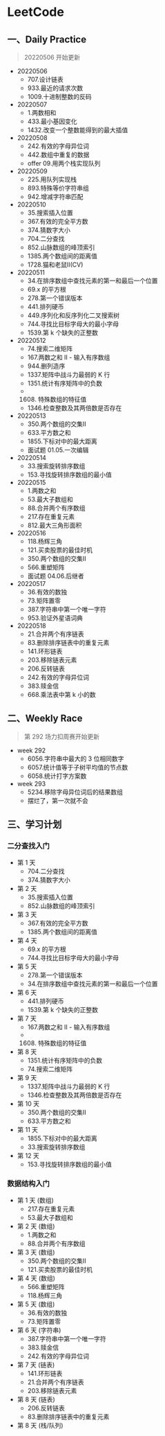 # LeetCode
## 一、Daily Practice
> 20220506 开始更新
- 20220506
  - 707.设计链表
  - 933.最近的请求次数
  - 1009.十进制整数的反码
- 20220507
  - 1.两数相和
  - 433.最小基因变化
  - 1432.改变一个整数能得到的最大插值
- 20220508
  - 242.有效的字母异位词
  - 442.数组中重复的数据
  - offer 09.用两个栈实现队列
- 20220509
  - 225.用队列实现栈
  - 893.特殊等价字符串组
  - 942.增减字符串匹配
- 20220510
  - 35.搜索插入位置
  - 367.有效的完全平方数
  - 374.猜数字大小
  - 704.二分查找
  - 852.山脉数组的峰顶索引
  - 1385.两个数组间的距离值
  - 1728.猫和老鼠Ⅱ(CV)
- 20220511
  - 34.在排序数组中查找元素的第一和最后一个位置
  - 69.x 的平方根
  - 278.第一个错误版本
  - 441.排列硬币
  - 449.序列化和反序列化二叉搜索树
  - 744.寻找比目标字母大的最小字母
  - 1539.第 k 个缺失的正整数
- 20220512
  - 74.搜索二维矩阵
  - 167.两数之和 Ⅱ - 输入有序数组
  - 944.删列造序
  - 1337.矩阵中战斗力最弱的 K 行
  - 1351.统计有序矩阵中的负数
  - 1608. 特殊数组的特征值
  - 1346.检查整数及其两倍数是否存在
- 20220513
  - 350.两个数组的交集Ⅱ
  - 633.平方数之和
  - 1855.下标对中的最大距离
  - 面试题 01.05.一次编辑
- 20220514
  - 33.搜索旋转排序数组
  - 153.寻找旋转排序数组的最小值
- 20220515
  - 1.两数之和
  - 53.最大子数组和
  - 88.合并两个有序数组
  - 217.存在重复元素
  - 812.最大三角形面积
- 20220516
  - 118.杨辉三角
  - 121.买卖股票的最佳时机
  - 350.两个数组的交集Ⅱ
  - 566.重塑矩阵
  - 面试题 04.06.后继者
- 20220517
  - 36.有效的数独
  - 73.矩阵置零
  - 387.字符串中第一个唯一字符
  - 953.验证外星语词典
- 20220518
  - 21.合并两个有序链表
  - 83.删除排序链表中的重复元素
  - 141.环形链表
  - 203.移除链表元素
  - 206.反转链表
  - 242.有效的字母异位词
  - 383.赎金信
  - 668.乘法表中第 k 小的数
## 二、Weekly Race
> 第 292 场力扣周赛开始更新
- week 292
  - 6056.字符串中最大的 3 位相同数字
  - 6057.统计值等于子树平均值的节点数
  - 6058.统计打字方案数
- week 293
  - 5234.移除字母异位词后的结果数组
  - 摆烂了，第一次就不会
## 三、学习计划
### 二分查找入门
- 第 1 天
  - 704.二分查找
  - 374.猜数字大小
- 第 2 天
  - 35.搜索插入位置
  - 852.山脉数组的峰顶索引
- 第 3 天
  - 367.有效的完全平方数
  - 1385.两个数组间的距离值
- 第 4 天
  - 69.x 的平方根
  - 744.寻找比目标字母大的最小字母
- 第 5 天
  - 278.第一个错误版本
  - 34.在排序数组中查找元素的第一和最后一个位置
- 第 6 天
  - 441.排列硬币
  - 1539.第 k 个缺失的正整数
- 第 7 天
  - 167.两数之和 Ⅱ - 输入有序数组
  - 1608. 特殊数组的特征值
- 第 8 天
  - 1351.统计有序矩阵中的负数
  - 74.搜索二维矩阵
- 第 9 天
  - 1337.矩阵中战斗力最弱的 K 行
  - 1346.检查整数及其两倍数是否存在
- 第 10 天
  - 350.两个数组的交集Ⅱ
  - 633.平方数之和
- 第 11 天
  - 1855.下标对中的最大距离
  - 33.搜索旋转排序数组
- 第 12 天
  - 153.寻找旋转排序数组的最小值
### 数据结构入门
- 第 1 天 (数组)
  - 217.存在重复元素
  - 53.最大子数组和
- 第 2 天 (数组)
  - 1.两数之和
  - 88.合并两个有序数组
- 第 3 天 (数组)
  - 350.两个数组的交集Ⅱ
  - 121.买卖股票的最佳时机
- 第 4 天 (数组)
  - 566.重塑矩阵
  - 118.杨辉三角
- 第 5 天 (数组)
  - 36.有效的数独
  - 73.矩阵置零
- 第 6 天 (字符串)
  - 387.字符串中第一个唯一字符
  - 383.赎金信
  - 242.有效的字母异位词
- 第 7 天 (链表)
  - 141.环形链表
  - 21.合并两个有序链表
  - 203.移除链表元素
- 第 8 天 (链表)
  - 206.反转链表
  - 83.删除排序链表中的重复元素
- 第 8 天 (栈/队列)
  